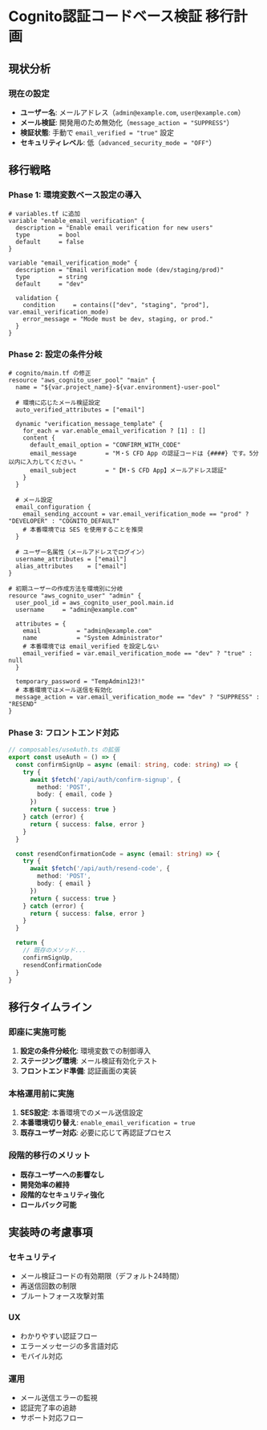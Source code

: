 # Cognito認証コードベース検証 移行計画

## 現状分析

### 現在の設定
- **ユーザー名**: メールアドレス（`admin@example.com`, `user@example.com`）
- **メール検証**: 開発用のため無効化（`message_action = "SUPPRESS"`）
- **検証状態**: 手動で `email_verified = "true"` 設定
- **セキュリティレベル**: 低（`advanced_security_mode = "OFF"`）

## 移行戦略

### Phase 1: 環境変数ベース設定の導入

```hcl
# variables.tf に追加
variable "enable_email_verification" {
  description = "Enable email verification for new users"
  type        = bool
  default     = false
}

variable "email_verification_mode" {
  description = "Email verification mode (dev/staging/prod)"
  type        = string
  default     = "dev"
  
  validation {
    condition     = contains(["dev", "staging", "prod"], var.email_verification_mode)
    error_message = "Mode must be dev, staging, or prod."
  }
}
```

### Phase 2: 設定の条件分岐

```hcl
# cognito/main.tf の修正
resource "aws_cognito_user_pool" "main" {
  name = "${var.project_name}-${var.environment}-user-pool"

  # 環境に応じたメール検証設定
  auto_verified_attributes = ["email"]
  
  dynamic "verification_message_template" {
    for_each = var.enable_email_verification ? [1] : []
    content {
      default_email_option = "CONFIRM_WITH_CODE"
      email_message        = "M・S CFD App の認証コードは {####} です。5分以内に入力してください。"
      email_subject        = "【M・S CFD App】メールアドレス認証"
    }
  }

  # メール設定
  email_configuration {
    email_sending_account = var.email_verification_mode == "prod" ? "DEVELOPER" : "COGNITO_DEFAULT"
    # 本番環境では SES を使用することを推奨
  }

  # ユーザー名属性（メールアドレスでログイン）
  username_attributes = ["email"]
  alias_attributes    = ["email"]
}

# 初期ユーザーの作成方法を環境別に分岐
resource "aws_cognito_user" "admin" {
  user_pool_id = aws_cognito_user_pool.main.id
  username     = "admin@example.com"

  attributes = {
    email          = "admin@example.com"
    name           = "System Administrator"
    # 本番環境では email_verified を設定しない
    email_verified = var.email_verification_mode == "dev" ? "true" : null
  }

  temporary_password = "TempAdmin123!"
  # 本番環境ではメール送信を有効化
  message_action = var.email_verification_mode == "dev" ? "SUPPRESS" : "RESEND"
}
```

### Phase 3: フロントエンド対応

```typescript
// composables/useAuth.ts の拡張
export const useAuth = () => {
  const confirmSignUp = async (email: string, code: string) => {
    try {
      await $fetch('/api/auth/confirm-signup', {
        method: 'POST',
        body: { email, code }
      })
      return { success: true }
    } catch (error) {
      return { success: false, error }
    }
  }

  const resendConfirmationCode = async (email: string) => {
    try {
      await $fetch('/api/auth/resend-code', {
        method: 'POST',
        body: { email }
      })
      return { success: true }
    } catch (error) {
      return { success: false, error }
    }
  }

  return {
    // 既存のメソッド...
    confirmSignUp,
    resendConfirmationCode
  }
}
```

## 移行タイムライン

### 即座に実施可能
1. **設定の条件分岐化**: 環境変数での制御導入
2. **ステージング環境**: メール検証有効化テスト
3. **フロントエンド準備**: 認証画面の実装

### 本格運用前に実施
1. **SES設定**: 本番環境でのメール送信設定
2. **本番環境切り替え**: `enable_email_verification = true`
3. **既存ユーザー対応**: 必要に応じて再認証プロセス

### 段階的移行のメリット
- **既存ユーザーへの影響なし**
- **開発効率の維持**
- **段階的なセキュリティ強化**
- **ロールバック可能**

## 実装時の考慮事項

### セキュリティ
- メール検証コードの有効期限（デフォルト24時間）
- 再送信回数の制限
- ブルートフォース攻撃対策

### UX
- わかりやすい認証フロー
- エラーメッセージの多言語対応
- モバイル対応

### 運用
- メール送信エラーの監視
- 認証完了率の追跡
- サポート対応フロー